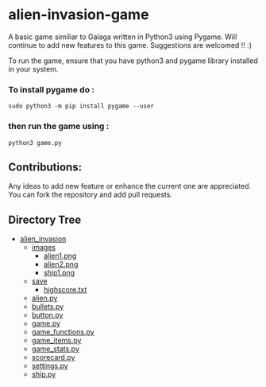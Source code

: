 # alien-invasion-game
A basic game similiar to Galaga written in Python3 using Pygame.
Will continue to add new features to this game. Suggestions are welcomed !! :)

To run the game, ensure that you have python3 and pygame library installed in 
your system.

### To install pygame do :                                    
`sudo python3 -m pip install pygame --user`

### then run the game using :                                             
`python3 game.py`

## Contributions:
Any ideas to add new feature or enhance the current one are appreciated.
You can fork the repository and add pull requests.

## Directory Tree

* [alien_invasion](alien_invasion)
    - [images](alien_invasion/images)
        - [alien1.png](alien_invasion/images/alien1.png)
        - [alien2.png](alien_invasion/images/alien2.png)
        - [ship1.png](alien_invasion/images/ship1.png)
    - [save](alien_invasion/save)
        - [highscore.txt](alien_invasion/save/highscore.txt)
    - [alien.py](alien_invasion/alien.py)
    - [bullets.py](alien_invasion/bullets.py)
    - [button.py](alien_invasion/button.py)
    - [game.py](alien_invasion/game.py)
    - [game_functions.py](alien_invasion/game_functions.py)
    - [game_items.py](alien_invasion/game_items.py)
    - [game_stats.py](alien_invasion/game_stats.py)
    - [scorecard.py](alien_invasion/scorecard.py)
    - [settings.py](alien_invasion/settings.py)
    - [ship.py](alien_invasion/ship.py)
